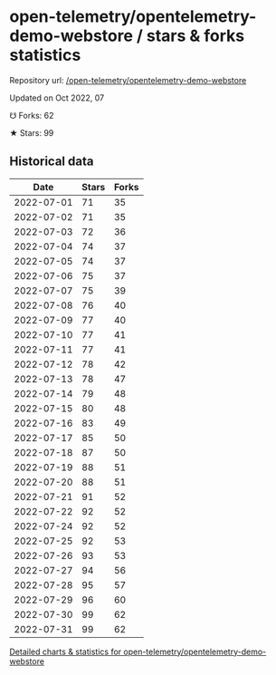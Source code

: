 # open-telemetry/opentelemetry-demo-webstore / stars & forks statistics

Repository url: [/open-telemetry/opentelemetry-demo-webstore](https://github.com/open-telemetry/opentelemetry-demo-webstore)

Updated on Oct 2022, 07

☋ Forks: 62

★ Stars: 99

## Historical data
| Date | Stars | Forks |
|------|-------|-------|
| 2022-07-01 | 71 | 35 | 
| 2022-07-02 | 71 | 35 | 
| 2022-07-03 | 72 | 36 | 
| 2022-07-04 | 74 | 37 | 
| 2022-07-05 | 74 | 37 | 
| 2022-07-06 | 75 | 37 | 
| 2022-07-07 | 75 | 39 | 
| 2022-07-08 | 76 | 40 | 
| 2022-07-09 | 77 | 40 | 
| 2022-07-10 | 77 | 41 | 
| 2022-07-11 | 77 | 41 | 
| 2022-07-12 | 78 | 42 | 
| 2022-07-13 | 78 | 47 | 
| 2022-07-14 | 79 | 48 | 
| 2022-07-15 | 80 | 48 | 
| 2022-07-16 | 83 | 49 | 
| 2022-07-17 | 85 | 50 | 
| 2022-07-18 | 87 | 50 | 
| 2022-07-19 | 88 | 51 | 
| 2022-07-20 | 88 | 51 | 
| 2022-07-21 | 91 | 52 | 
| 2022-07-22 | 92 | 52 | 
| 2022-07-24 | 92 | 52 | 
| 2022-07-25 | 92 | 53 | 
| 2022-07-26 | 93 | 53 | 
| 2022-07-27 | 94 | 56 | 
| 2022-07-28 | 95 | 57 | 
| 2022-07-29 | 96 | 60 | 
| 2022-07-30 | 99 | 62 | 
| 2022-07-31 | 99 | 62 | 


[Detailed charts & statistics for open-telemetry/opentelemetry-demo-webstore](https://reviewgithub.com/rep/open-telemetry/opentelemetry-demo-webstore)
